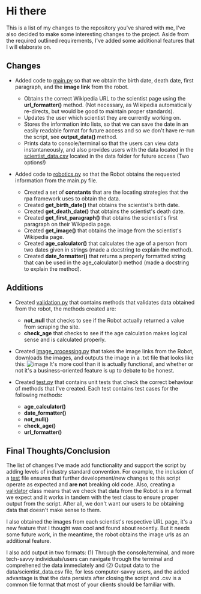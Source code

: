# Hi there

This is a list of my changes to the repository you've shared with me, I've also decided to make some interesting changes to the project. Aside from the required outlined requirements, I've added some additional features that I will elaborate on.

## Changes

- Added code to [main.py](main.py) so that we obtain the birth date, death date, first paragraph, and the **image link** from the robot. 
    - Obtains the correct Wikipedia URL to the scientist page using the **url_formatter()** method. (Not necessary, as Wikipedia automatically re-directs, but would be good to maintain proper standards).
    - Updates the user which scientist they are currently working on.
    - Stores the information into lists, so that we can save the date in an easily readable format for future access and so we don't have re-run the script, see **output_data()** method.
    - Prints data to console/terminal so that the users can view data instantaneously, and also provides users with the data located in the [scientist_data.csv](data/scientist_data.csv) located in the data folder for future access (Two options!)

- Added code to [robotics.py](robotics.py) so that the Robot obtains the requested information from the main.py file.
  - Created a set of **constants** that are the locating strategies that the rpa framework uses to obtain the data.
  - Created **get_birth_date()** that obtains the scientist's birth date.
  - Created **get_death_date()** that obtains the scientist's death date.
  - Created **get_first_paragraph()** that obtains the scientist's first paragraph on their Wikipedia page.
  - Created **get_image()** that obtains the image from the scientist's Wikipedia page.
  - Created **age_calculator()** that calculates the age of a person from two dates given in strings (made a docstring to explain the method).
  - Created **date_formatter()** that returns a properly formatted string that can be used in the age_calculator() method (made a docstring to explain the method). 

## Additions

- Created [validation.py](validation.py) that contains methods that validates data obtained from the robot, the methods created are:
    - **not_null** that checks to see if the Robot actually returned a value from scraping the site.
    - **check_age** that checks to see if the age calculation makes logical sense and is calculated properly.

- Created [image_processing.py](image_processing.py) that takes the image links from the Robot, downloads the images, and outputs the image in a .txt file that looks like this:
![image](https://miro.medium.com/v2/resize:fit:750/format:webp/1*SkSXpy88uqu-7Kr8XU80aA.jpeg) 
It's more cool than it is actually functional, and whether or not it's a business-oriented feature is up to debate to be honest.

- Created [test.py](test.py) that contains unit tests that check the correct behaviour of methods that I've created. Each test contains test cases for the following methods:
    - **age_calculator()**
    - **date_formatter()**
    - **not_null()**
    - **check_age()**
    - **url_formatter()**

## Final Thoughts/Conclusion
The list of changes I've made add functionality and support the script by adding levels of industry standard convention. For example, the inclusion of a [test](test.py) file ensures that further development/new changes to this script operate as expected and **are not** breaking old code. Also, creating a [validator](validation.py) class means that we check that data from the Robot is in a format we expect and it works in tandem with the test class to ensure proper output from the script. After all, we don't want our users to be obtaining data that doesn't make sense to them.

I also obtained the images from each scientist's respective URL page, it's a new feature that I thought was cool and found about recently. But it needs some future work, in the meantime, the robot obtains the image urls as an additional feature.

I also add output in two formats: (1) Through the console/terminal, and more tech-savvy individuals/users can navigate through the terminal and comprehened the data immediately and (2) Output data to the data/scientist_data.csv file, for less computer-savvy users, and the added advantage is that the data persists after closing the script and .csv is a common file format that most of your clients should be familiar with. 
